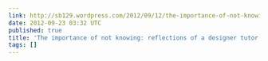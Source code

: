 ```yaml
---
link: http://sb129.wordpress.com/2012/09/12/the-importance-of-not-knowing/
date: 2012-09-23 03:32 UTC
published: true
title: 'The importance of not knowing: reflections of a designer tutor « SB129'
tags: []
---
```



